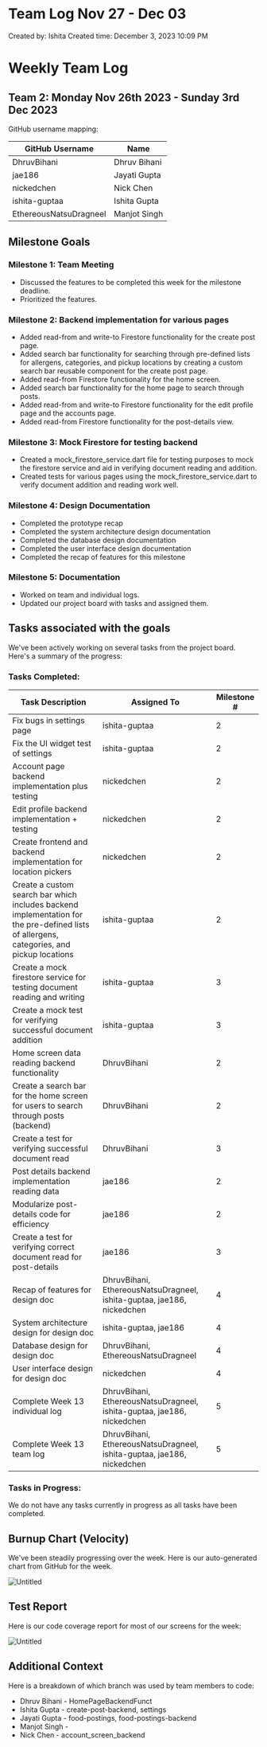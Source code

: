 # Team Log Nov 27 - Dec 03

Created by: Ishita
Created time: December 3, 2023 10:09 PM

# Weekly Team Log

## Team 2: Monday Nov 26th 2023 - Sunday 3rd Dec 2023

GitHub username mapping:

| GitHub Username | Name |
| --- | --- |
| DhruvBihani | Dhruv Bihani |
| jae186 | Jayati Gupta |
| nickedchen | Nick Chen |
| ishita-guptaa | Ishita Gupta |
| EthereousNatsuDragneel | Manjot Singh |

## Milestone Goals

### Milestone 1: Team Meeting

- Discussed the features to be completed this week for the milestone deadline.
- Prioritized the features.

### Milestone 2: Backend implementation for various pages

- Added read-from and write-to Firestore functionality for the create post page.
- Added search bar functionality for searching through pre-defined lists for allergens, categories, and pickup locations by creating a custom search bar reusable component for the create post page.
- Added read-from Firestore functionality for the home screen.
- Added search bar functionality for the home page to search through posts.
- Added read-from and write-to Firestore functionality for the edit profile page and the accounts page.
- Added read-from Firestore functionality for the post-details view.

### Milestone 3: Mock Firestore for testing backend

- Created a mock_firestore_service.dart file for testing purposes to mock the firestore service and aid in verifying document reading and addition.
- Created tests for various pages using the mock_firestore_service.dart to verify document addition and reading work well.

### Milestone 4: Design Documentation

- Completed the prototype recap
- Completed the system architecture design documentation
- Completed the database design documentation
- Completed the user interface design documentation
- Completed the recap of features for this milestone

### Milestone 5: Documentation

- Worked on team and individual logs.
- Updated our project board with tasks and assigned them.

## Tasks associated with the goals

We've been actively working on several tasks from the project board. Here's a summary of the progress:

### Tasks Completed:

| Task Description | Assigned To | Milestone # |
| --- | --- | --- |
| Fix bugs in settings page | ishita-guptaa | 2 |
| Fix the UI widget test of settings | ishita-guptaa | 2 |
| Account page backend implementation plus testing | nickedchen | 2 |
| Edit profile backend implementation + testing | nickedchen | 2 |
| Create frontend and backend implementation for location pickers | nickedchen | 2 |
| Create a custom search bar which includes backend implementation for the pre-defined lists of allergens, categories, and pickup locations | ishita-guptaa | 2 |
| Create a mock firestore service for testing document reading and writing | ishita-guptaa | 3 |
| Create a mock test for verifying successful document addition | ishita-guptaa | 3 |
| Home screen data reading backend functionality | DhruvBihani | 2 |
| Create a search bar for the home screen for users to search through posts (backend) | DhruvBihani | 2 |
| Create a test for verifying successful document read | DhruvBihani | 3 |
| Post details backend implementation reading data | jae186 | 2 |
| Modularize post-details code for efficiency | jae186 | 2 |
| Create a test for verifying correct document read for post-details | jae186 | 3 |
| Recap of features for design doc | DhruvBihani, EthereousNatsuDragneel, ishita-guptaa, jae186, nickedchen | 4 |
| System architecture design for design doc | ishita-guptaa, jae186 | 4 |
| Database design for design doc | DhruvBihani, EthereousNatsuDragneel | 4 |
| User interface design for design doc | nickedchen | 4 |
| Complete Week 13 individual log | DhruvBihani, EthereousNatsuDragneel, ishita-guptaa, jae186, nickedchen | 5 |
| Complete Week 13 team log | DhruvBihani, EthereousNatsuDragneel, ishita-guptaa, jae186, nickedchen | 5 |

### Tasks in Progress:

We do not have any tasks currently in progress as all tasks have been completed.

## Burnup Chart (Velocity)

We've been steadily progressing over the week. Here is our auto-generated chart from GitHub for the week.

![Untitled](/)

## Test Report

Here is our code coverage report for most of our screens for the week:

![Untitled](./Test%20Reports/TestReportW13.png)

## Additional Context

Here is a breakdown of which branch was used by team members to code:

- Dhruv Bihani - HomePageBackendFunct
- Ishita Gupta - create-post-backend, settings
- Jayati Gupta - food-postings, food-postings-backend
- Manjot Singh -
- Nick Chen - account_screen_backend
